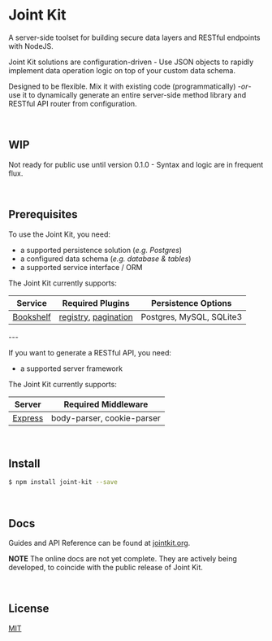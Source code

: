 # Joint Kit

A server-side toolset for building secure data layers and RESTful endpoints with NodeJS.

Joint Kit solutions are configuration-driven - Use JSON objects to rapidly
implement data operation logic on top of your custom data schema.

Designed to be flexible. Mix it with existing code (programmatically) -_or_- use
it to dynamically generate an entire server-side method library and RESTful API
router from configuration.

<br />

## WIP

Not ready for public use until version 0.1.0 - Syntax and logic are in frequent flux.

<br />

## Prerequisites

To use the Joint Kit, you need:

* a supported persistence solution (_e.g. Postgres_)
* a configured data schema (_e.g. database & tables_)
* a supported service interface / ORM

The Joint Kit currently supports:

| Service | Required Plugins | Persistence Options |
| ------- | ---------------- | ------------------- |
| [Bookshelf][link-bookshelf-site] | [registry][link-bookshelf-plugin-registry], [pagination][link-bookshelf-plugin-pagination] | Postgres, MySQL, SQLite3 |

<span>---</span>

If you want to generate a RESTful API, you need:

* a supported server framework

The Joint Kit currently supports:

| Server | Required Middleware |
| ------ | ------------------- |
| [Express][link-express-site] | body-parser, cookie-parser |

<br />

## Install

``` sh
$ npm install joint-kit --save
```

<br />

## Docs

Guides and API Reference can be found at [jointkit.org][link-joint-docs-site].

**NOTE** The online docs are not yet complete. They are actively being developed,
to coincide with the public release of Joint Kit.

<br />

## License

[MIT](LICENSE)


[link-joint-docs-site]: http://www.jointkit.org

[link-bookshelf-site]: http://bookshelfjs.org
[link-bookshelf-plugin-registry]: https://github.com/bookshelf/bookshelf/wiki/Plugin:-Model-Registry
[link-bookshelf-plugin-pagination]: https://github.com/bookshelf/bookshelf/wiki/Plugin:-Pagination

[link-express-site]: http://expressjs.com
